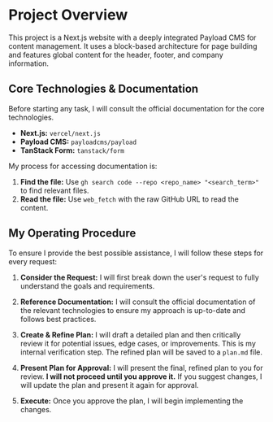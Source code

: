 # Project Overview

This project is a Next.js website with a deeply integrated Payload CMS for content management. It uses a block-based architecture for page building and features global content for the header, footer, and company information.

## Core Technologies & Documentation

Before starting any task, I will consult the official documentation for the core technologies.

- **Next.js:** `vercel/next.js`
- **Payload CMS:** `payloadcms/payload`
- **TanStack Form:** `tanstack/form`

My process for accessing documentation is:
1.  **Find the file:** Use `gh search code --repo <repo_name> "<search_term>"` to find relevant files.
2.  **Read the file:** Use `web_fetch` with the raw GitHub URL to read the content.

## My Operating Procedure

To ensure I provide the best possible assistance, I will follow these steps for every request:

1.  **Consider the Request:** I will first break down the user's request to fully understand the goals and requirements.

2.  **Reference Documentation:** I will consult the official documentation of the relevant technologies to ensure my approach is up-to-date and follows best practices.

3.  **Create & Refine Plan:** I will draft a detailed plan and then critically review it for potential issues, edge cases, or improvements. This is my internal verification step. The refined plan will be saved to a `plan.md` file.

4.  **Present Plan for Approval:** I will present the final, refined plan to you for review. **I will not proceed until you approve it.** If you suggest changes, I will update the plan and present it again for approval.

5.  **Execute:** Once you approve the plan, I will begin implementing the changes.